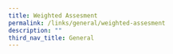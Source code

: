 ```yaml
---
title: Weighted Assesment
permalink: /links/general/weighted-assesment
description: ""
third_nav_title: General
---
```

